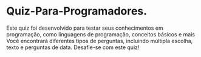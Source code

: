 # Quiz-Para-Programadores.
Este quiz foi desenvolvido para testar seus conhecimentos em programação, como linguagens de programação, conceitos básicos e mais  Você encontrará diferentes tipos de perguntas, incluindo múltipla escolha, texto e perguntas de data. Desafie-se com este quiz!
